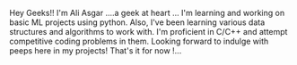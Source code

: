 Hey Geeks!! 
I'm Ali Asgar ....a geek at heart ...
I'm learning and working on basic ML projects using python.
Also, I've been learning various data structures and algorithms to work with.
I'm proficient in C/C++ and attempt competitive coding problems in them.
Looking forward to indulge with peeps here in my projects!
That's it for now !...
